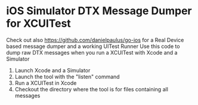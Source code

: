 # iOS Simulator DTX Message Dumper for XCUITest
Check out also https://github.com/danielpaulus/go-ios for a Real Device based message dumper and a working UITest Runner
Use this code to dump raw DTX messages when you run a XCUITest with Xcode and a Simulator

1. Launch Xcode and a Simulator
2. Launch the tool with the "listen" command
3. Run a XCUITest in Xcode
4. Checkout the directory where the tool is for files containing all messages
